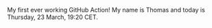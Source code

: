 My first ever working GitHub Action!
My name is Thomas and today is Thursday, 23 March, 19:20 CET. 
